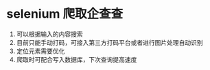 # selenium 爬取企查查

1. 可以根据输入的内容搜索  
2. 目前只能手动打码，可接入第三方打码平台或者进行图片处理自动识别
3. 定位元素需要优化
4. 爬取时可配合写入数据库，下次查询提高速度
